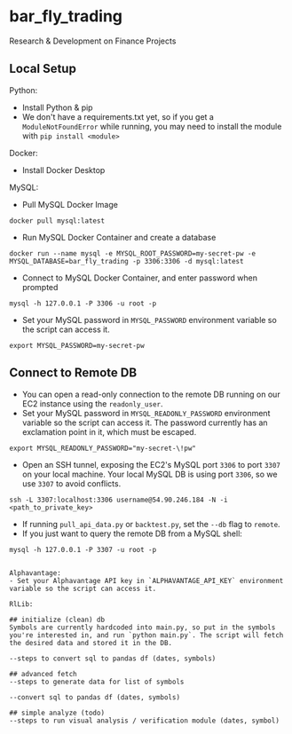 # bar_fly_trading
Research &amp; Development on Finance Projects

## Local Setup
Python:
- Install Python & pip
- We don't have a requirements.txt yet, so if you get a `ModuleNotFoundError` while running, you may need to install the module with `pip install <module>`

Docker:
- Install Docker Desktop

MySQL: 
- Pull MySQL Docker Image
```
docker pull mysql:latest
```
- Run MySQL Docker Container and create a database
```
docker run --name mysql -e MYSQL_ROOT_PASSWORD=my-secret-pw -e MYSQL_DATABASE=bar_fly_trading -p 3306:3306 -d mysql:latest
```
- Connect to MySQL Docker Container, and enter password when prompted
```
mysql -h 127.0.0.1 -P 3306 -u root -p
```
- Set your MySQL password in `MYSQL_PASSWORD` environment variable so the script can access it.
```
export MYSQL_PASSWORD=my-secret-pw
```

## Connect to Remote DB
- You can open a read-only connection to the remote DB running on our EC2 instance using the `readonly_user`.
- Set your MySQL password in `MYSQL_READONLY_PASSWORD` environment variable so the script can access it. The password currently has an exclamation point in it, which must be escaped.
```
export MYSQL_READONLY_PASSWORD="my-secret-\!pw"
```
- Open an SSH tunnel, exposing the EC2's MySQL port `3306` to port `3307` on your local machine. Your local MySQL DB is using port `3306`, so we use `3307` to avoid conflicts.
```
ssh -L 3307:localhost:3306 username@54.90.246.184 -N -i <path_to_private_key>
```
- If running `pull_api_data.py` or `backtest.py`, set the `--db` flag to `remote`.
- If you just want to query the remote DB from a MySQL shell:
```
mysql -h 127.0.0.1 -P 3307 -u root -p
```
```

Alphavantage:
- Set your Alphavantage API key in `ALPHAVANTAGE_API_KEY` environment variable so the script can access it. 

RlLib:

## initialize (clean) db
Symbols are currently hardcoded into main.py, so put in the symbols you're interested in, and run `python main.py`. The script will fetch the desired data and stored it in the DB.

--steps to convert sql to pandas df (dates, symbols)

## advanced fetch
--steps to generate data for list of symbols

--convert sql to pandas df (dates, symbols)

## simple analyze (todo)
--steps to run visual analysis / verification module (dates, symbol)

